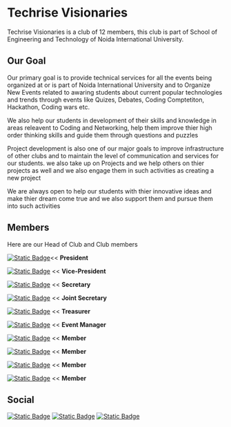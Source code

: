 # Techrise Visionaries

Techrise Visionaries is a club of 12 members, this club is part of School of Engineering and Technology 
of Noida International University.

## Our Goal

Our primary goal is to provide technical services for all the events being organized at or is part of 
Noida International University and to Organize New Events related to awaring students about
current popular technologies and trends through events like Quizes, Debates, Coding Comptetiton, Hackathon,
Coding wars etc.

We also help our students in development of their skills and knowledge in areas
releavent to Coding and Networking, help them improve thier high order thinking skills
and guide them through questions and puzzles

Project development is also one of our major goals to improve infrastructure of other clubs
and to maintain the level of communication and services for our students.
we also take up on Projects and we help others on thier projects as well
and we also engage them in such activities as creating a new project

We are always open to help our students with thier innovative ideas and make thier
dream come true and we also support them and pursue them into such activities



## Members

Here are our Head of Club and Club members

[![Static Badge](https://img.shields.io/badge/Ankitchauhan1412004-green?logo=github)](https://github.com/Ankitchauhan1412004)<< **President**

[![Static Badge](https://img.shields.io/badge/69ravencoder69-blue?style=flat&logo=github&logoColor=white)](https://github.com/69ravencoder69) << **Vice-President**

[![Static Badge](https://img.shields.io/badge/Aaroecode-yellow?style=flat&logo=github&logoColor=white)](https://github.com/Aaroecode) << **Secretary**

[![Static Badge](https://img.shields.io/badge/SandhyaD232-purple?style=flat&logo=github&logoColor=white)](https://github.com/SandhyaD232) << **Joint Secretary**

[![Static Badge](https://img.shields.io/badge/Shivansh212-golden?style=flat&logo=github)](https://github.com/Shivansh212) << **Treasurer**

[![Static Badge](https://img.shields.io/badge/Priyan20-red?style=flat&logo=github)](https://github.com/Priyan20) << **Event Manager**

[![Static Badge](https://img.shields.io/badge/Twinklepandit08-yellow?style=flat&logo=github&logoColor=white)](https://github.com/Twinklepandit08) << **Member**

[![Static Badge](https://img.shields.io/badge/adityakumar15122-yellow?style=flat&logo=github&logoColor=white)](https://github.com/adityakumar15122) << **Member**

[![Static Badge](https://img.shields.io/badge/sanjaykasaudhan-yellow?style=flat&logo=github&logoColor=white)](https://github.com/sanjaykasaudhan) << **Member**

[![Static Badge](https://img.shields.io/badge/shivGitprofile-yellow?style=flat&logo=github&logoColor=white)](https://github.com/shivGitprofile/Procode.git) << **Member**


## Social

[![Static Badge](https://img.shields.io/badge/Discord-%235865F2?style=for-the-badge&logo=discord&logoColor=white)](https://discord.gg/7szJvrDv)       [![Static Badge](https://img.shields.io/badge/LinkedIn-%230A66C2?style=for-the-badge&logo=linkedin)](https://www.linkedin.com/company/techrise-visionaries-technical-club-niu-set)   [![Static Badge](https://img.shields.io/badge/Instagram-%23E4405F?style=for-the-badge&logo=instagram&logoColor=white)](https://www.instagram.com/techrise_visionaries/)

